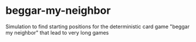 # beggar-my-neighbor
Simulation to find starting positions for the deterministic card game "beggar my neighbor" that lead to very long games
